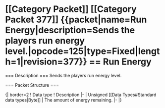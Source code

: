 \[\[Category Packet\]\] \[\[Category Packet 377\]\] {{packet\|name=Run
Energy\|description=Sends the players run energy
level.\|opcode=125\|type=Fixed\|length=1\|revision=377}} == Run Energy
==

=== Description === Sends the players run energy level.

=== Packet Structure ===

{\| border=2 ! Data type ! Description \|- \| Unsigned \[\[Data
Types\#Standard data types\|Byte\]\] \| The amount of energy remaining.
\|- \|}
